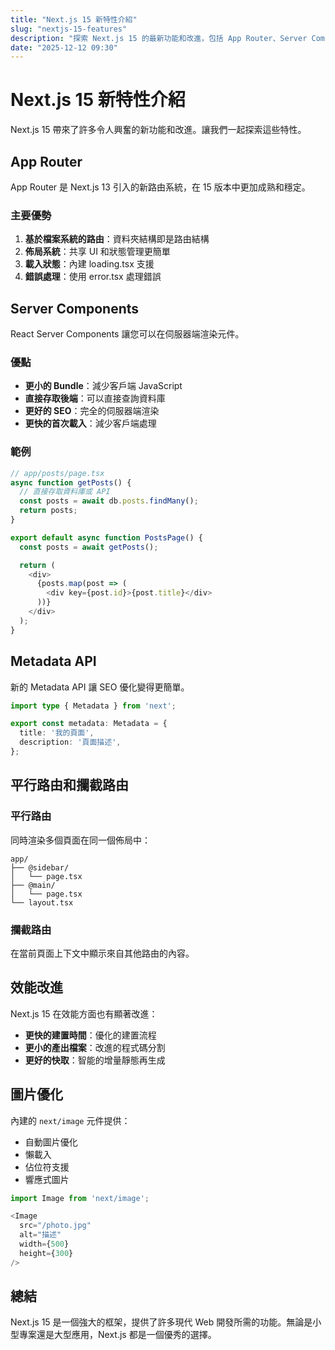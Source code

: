 ```yaml
---
title: "Next.js 15 新特性介紹"
slug: "nextjs-15-features"
description: "探索 Next.js 15 的最新功能和改進，包括 App Router、Server Components 等。"
date: "2025-12-12 09:30"
---
```


# Next.js 15 新特性介紹

Next.js 15 帶來了許多令人興奮的新功能和改進。讓我們一起探索這些特性。

## App Router

App Router 是 Next.js 13 引入的新路由系統，在 15 版本中更加成熟和穩定。

### 主要優勢

1. **基於檔案系統的路由**：資料夾結構即是路由結構
2. **佈局系統**：共享 UI 和狀態管理更簡單
3. **載入狀態**：內建 loading.tsx 支援
4. **錯誤處理**：使用 error.tsx 處理錯誤

## Server Components

React Server Components 讓您可以在伺服器端渲染元件。

### 優點

- **更小的 Bundle**：減少客戶端 JavaScript
- **直接存取後端**：可以直接查詢資料庫
- **更好的 SEO**：完全的伺服器端渲染
- **更快的首次載入**：減少客戶端處理

### 範例

```typescript
// app/posts/page.tsx
async function getPosts() {
  // 直接存取資料庫或 API
  const posts = await db.posts.findMany();
  return posts;
}

export default async function PostsPage() {
  const posts = await getPosts();

  return (
    <div>
      {posts.map(post => (
        <div key={post.id}>{post.title}</div>
      ))}
    </div>
  );
}
```

## Metadata API

新的 Metadata API 讓 SEO 優化變得更簡單。

```typescript
import type { Metadata } from 'next';

export const metadata: Metadata = {
  title: '我的頁面',
  description: '頁面描述',
};
```

## 平行路由和攔截路由

### 平行路由

同時渲染多個頁面在同一個佈局中：

```
app/
├── @sidebar/
│   └── page.tsx
├── @main/
│   └── page.tsx
└── layout.tsx
```

### 攔截路由

在當前頁面上下文中顯示來自其他路由的內容。

## 效能改進

Next.js 15 在效能方面也有顯著改進：

- **更快的建置時間**：優化的建置流程
- **更小的產出檔案**：改進的程式碼分割
- **更好的快取**：智能的增量靜態再生成

## 圖片優化

內建的 `next/image` 元件提供：

- 自動圖片優化
- 懶載入
- 佔位符支援
- 響應式圖片

```typescript
import Image from 'next/image';

<Image
  src="/photo.jpg"
  alt="描述"
  width={500}
  height={300}
/>
```

## 總結

Next.js 15 是一個強大的框架，提供了許多現代 Web 開發所需的功能。無論是小型專案還是大型應用，Next.js 都是一個優秀的選擇。
